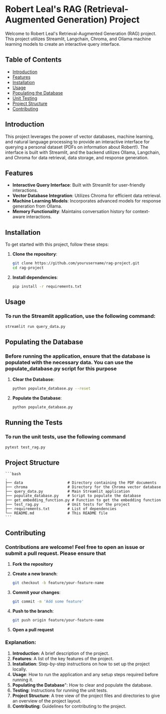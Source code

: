 # Robert Leal's RAG (Retrieval-Augmented Generation) Project

Welcome to Robert Leal's Retrieval-Augmented Generation (RAG) project. This project utilizes Streamlit, Langchain, Chroma, and Ollama machine learning models to create an interactive query interface.

## Table of Contents
- [Introduction](#introduction)
- [Features](#features)
- [Installation](#installation)
- [Usage](#usage)
- [Populating the Database](#populating-the-database)
- [Unit Testing](#unit-testing)
- [Project Structure](#project-structure)
- [Contributing](#contributing)

## Introduction

This project leverages the power of vector databases, machine learning, and natural language processing to provide an interactive interface for querying a personal dataset (PDFs on information about Robert!). The interface is built with Streamlit, and the backend utilizes Ollama, Langchain, and Chroma for data retrieval, data storage, and response generation.

## Features

- **Interactive Query Interface**: Built with Streamlit for user-friendly interactions.
- **Vector Database Integration**: Utilizes Chroma for efficient data retrieval.
- **Machine Learning Models**: Incorporates advanced models for response generation from Ollama.
- **Memory Functionality**: Maintains conversation history for context-aware interactions.

## Installation

To get started with this project, follow these steps:

1. **Clone the repository**:
    ```bash
    git clone https://github.com/yourusername/rag-project.git
    cd rag-project
    ```

2. **Install dependencies**:
    ```bash
    pip install -r requirements.txt
    ```

## Usage

### To run the Streamlit application, use the following command:
```bash
streamlit run query_data.py
```

## Populating the Database

### Before running the application, ensure that the database is populated with the necessary data. You can use the populate_database.py script for this purpose

1.  **Clear the Database**:
    ```bash
    python populate_database.py --reset
    ```
2. **Populate the Database**:
    ```bash
    python populate_database.py
    ```

## Running the Tests

### To run the unit tests, use the following command 
```bash
pytest test_rag.py
```

## Project Structure

    ```bash 
    .
    ├── data                    # Directory containing the PDF documents
    ├── chroma                  # Directory for the Chroma vector database
    ├── query_data.py           # Main Streamlit application
    ├── populate_database.py    # Script to populate the database
    ├── get_embedding_function.py # Function to get the embedding function
    ├── test_rag.py             # Unit tests for the project
    ├── requirements.txt        # List of dependencies
    └── README.md               # This README file
    ```

## Contributing 

### Contributions are welcome! Feel free to open an issue or submit a pull request. Please ensure that 

1. **Fork the repository**

2. **Create a new branch**:
    ```bash
    git checkout -b feature/your-feature-name
    ```
3. **Commit your changes**:
    ```bash
    git commit -m 'Add some feature'
    ```
4. **Push to the branch**:
    ```bash
    git push origin feature/your-feature-name
    ```
5. **Open a pull request**


### Explanation:

1. **Introduction**: A brief description of the project.
2. **Features**: A list of the key features of the project.
3. **Installation**: Step-by-step instructions on how to set up the project locally.
4. **Usage**: How to run the application and any setup steps required before running it.
5. **Populating the Database**": How to clear and populate the database. 
6. **Testing**: Instructions for running the unit tests.
7. **Project Structure**: A tree view of the project files and directories to give an overview of the project layout.
8. **Contributing**: Guidelines for contributing to the project.





